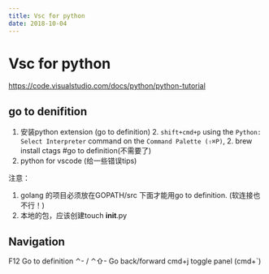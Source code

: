 ```yaml
---
title: Vsc for python
date: 2018-10-04
---
```

# Vsc for python
https://code.visualstudio.com/docs/python/python-tutorial

## go to denifition
1. 安装python extension (go to definition)
    2. `shift+cmd+p` using the `Python: Select Interpreter` command on the `Command Palette (⇧⌘P)`, 
    2. brew install ctags #go to definition(不需要了)
2. python for vscode (给一些错误tips)

注意：
1. golang 的项目必须放在GOPATH/src 下面才能用go to definition. (软连接也不行！)
2. 本地的包，应该创建touch __init__.py

## Navigation
F12 Go to definition
⌃- / ⌃⇧- Go back/forward
cmd+j toggle panel (cmd+`)
